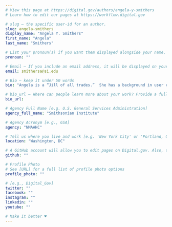 ```yaml
---
# View this page at https://digital.gov/authors/angela-y-smithers
# Learn how to edit our pages at https://workflow.digital.gov

# slug — the specific user-id for an author.
slug: angela-smithers
display_name: "Angela Y. Smithers"
first_name: "Angela"
last_name: "Smithers"

# List your pronoun(s) if you want them displayed alongside your name. If blank, we'll use just your name. Learn more http://mypronouns.org
pronoun: ""

# Email — If you include an email address, it will be displayed on your profile page
email: smithersa@si.edu

# Bio — keep it under 50 words
bio: "Angela is a “Jill of all trades.”  She has a background in user experience (UX), and in her current position as a product designer at the Smithsonian's National Museum of African American History and Culture (NMAAHC), Angela has worked on graphic design, front-end web design, user interface design, accessibility for web and digital media, and user research."

# bio_url — Where can people learn more about your work? Provide a full URL [e.g. 'https://www.example.gov/']
bio_url: 

# Agency Full Name [e.g. U.S. General Services Administration]
agency_full_name: "Smithsonian Institute"

# Agency Acronym [e.g., GSA]
agency: "NMAAHC"

# Tell us where you live and work [e.g. 'New York City' or 'Portland, OR']
location: "Washington, DC"

# A GitHub account will allow you to edit pages on Digital.gov. Also, the image used in your GitHub account can be used to populate your digital.gov profile photo. Learn more about getting a Github account at [URL]
github: ""

# Profile Photo
# See [URL] for a full list of profile photo options
profile_photo: ""

# [e.g., Digital_Gov]
twitter: ""
facebook: ""
instagram: ""
linkedin: ""
youtube: ""

# Make it better ♥
---
```

